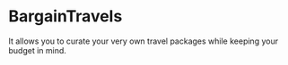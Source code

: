 # BargainTravels
It allows you to curate your very own travel packages while keeping your budget in mind.
